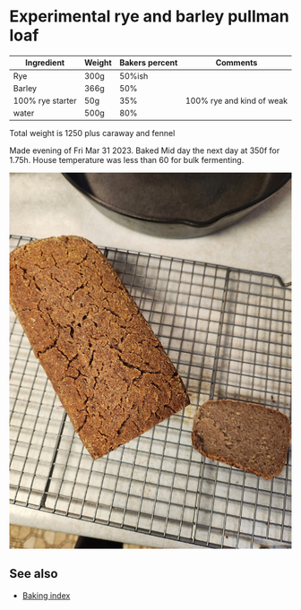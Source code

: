 # Experimental rye and barley pullman loaf

| Ingredient       | Weight | Bakers percent | Comments                  |
| ---------------- | ------ | -------------- | ------------------------- |
| Rye              | 300g   | 50%ish         |                           |
| Barley           | 366g   | 50%            |                           |
| 100% rye starter | 50g    | 35%            | 100% rye and kind of weak |
| water            | 500g   | 80%            |                           |

Total weight is 1250 plus caraway and fennel

Made evening of Fri Mar 31 2023. Baked Mid day the next day at 350f for 1.75h. House temperature was less than 60 for bulk fermenting.

![barly and rye loaf](barly_and_rye_loaf.jpg)

## See also

- [Baking index](../292)
